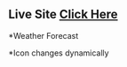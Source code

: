 ## Live Site [Click Here](https://hasnainpriam.github.io/weather-api/)


*Weather Forecast 

*Icon changes dynamically

